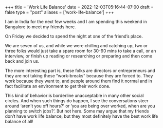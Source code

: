 +++
title = 'Work Life Balance'
date = 2022-12-03T05:16:44-07:00
draft = false
type = "post"
aliases = ['work-life-balance']
+++

I am in India for the next few weeks and I am spending this weekend in Bangalore to meet my friends here.

On Friday we decided to spend the night at one of the friend’s place.

We are seven of us, and while we were chilling and catching up, two or three folks would just take a spare room for 30-90 mins to take a call, or an interview, or finish up reading or researching or preparing and then come back and join us.

The more interesting part is, these folks are directors or entrepreneurs and they are not taking these “work-breaks” because they are forced to. They work because they want to, and people around them find it normal and in fact facilitate an environment to get their work done.

This kind of behavior is borderline unacceptable in many other social circles. And when such things do happen, I see the conversations steer around ‘aren’t you off hours?’ or ‘you are being over worked, when are you planning to switch jobs?’. But not here. Some may argue that my friends don’t have work life balance, but they most definitely have the best work life balance of all!
